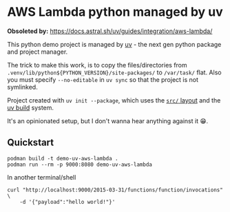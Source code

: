 # AWS Lambda python managed by uv

**Obsoleted by:** https://docs.astral.sh/uv/guides/integration/aws-lambda/

This python demo project is managed by [uv](https://docs.astral.sh/uv) -
the next gen python package and project manager.

The trick to make this work, is to copy the files/directories from
`.venv/lib/python${PYTHON_VERSION}/site-packages/` to `/var/task/` flat.
Also you must specify `--no-editable` in `uv sync` so that the project is not symlinked.

Project created with `uv init --package`, which uses the
[`src/` layout](https://packaging.python.org/en/latest/discussions/src-layout-vs-flat-layout/)
and the [uv build](https://docs.astral.sh/uv/concepts/build-backend/) system.

It's an opinionated setup, but I don't wanna hear anything against it 😁.

## Quickstart

```
podman build -t demo-uv-aws-lambda .
podman run --rm -p 9000:8080 demo-uv-aws-lambda
```

In another terminal/shell
```
curl "http://localhost:9000/2015-03-31/functions/function/invocations" \
    -d '{"payload":"hello world!"}'
```
